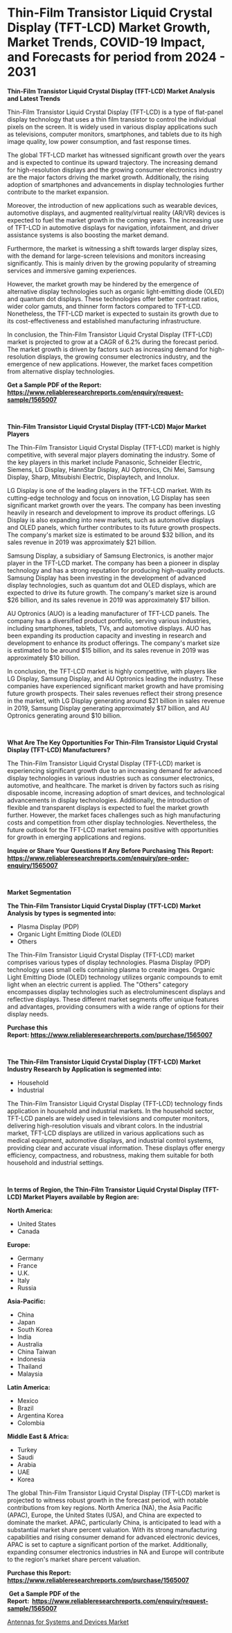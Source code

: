 <p><h1>Thin-Film Transistor Liquid Crystal Display (TFT-LCD) Market Growth, Market Trends, COVID-19 Impact, and Forecasts for period from 2024 - 2031</h1></p><p><strong>Thin-Film Transistor Liquid Crystal Display (TFT-LCD) Market Analysis and Latest Trends</strong></p>
<p><p>Thin-Film Transistor Liquid Crystal Display (TFT-LCD) is a type of flat-panel display technology that uses a thin film transistor to control the individual pixels on the screen. It is widely used in various display applications such as televisions, computer monitors, smartphones, and tablets due to its high image quality, low power consumption, and fast response times.</p><p>The global TFT-LCD market has witnessed significant growth over the years and is expected to continue its upward trajectory. The increasing demand for high-resolution displays and the growing consumer electronics industry are the major factors driving the market growth. Additionally, the rising adoption of smartphones and advancements in display technologies further contribute to the market expansion.</p><p>Moreover, the introduction of new applications such as wearable devices, automotive displays, and augmented reality/virtual reality (AR/VR) devices is expected to fuel the market growth in the coming years. The increasing use of TFT-LCD in automotive displays for navigation, infotainment, and driver assistance systems is also boosting the market demand.</p><p>Furthermore, the market is witnessing a shift towards larger display sizes, with the demand for large-screen televisions and monitors increasing significantly. This is mainly driven by the growing popularity of streaming services and immersive gaming experiences.</p><p>However, the market growth may be hindered by the emergence of alternative display technologies such as organic light-emitting diode (OLED) and quantum dot displays. These technologies offer better contrast ratios, wider color gamuts, and thinner form factors compared to TFT-LCD. Nonetheless, the TFT-LCD market is expected to sustain its growth due to its cost-effectiveness and established manufacturing infrastructure.</p><p>In conclusion, the Thin-Film Transistor Liquid Crystal Display (TFT-LCD) market is projected to grow at a CAGR of 6.2% during the forecast period. The market growth is driven by factors such as increasing demand for high-resolution displays, the growing consumer electronics industry, and the emergence of new applications. However, the market faces competition from alternative display technologies.</p></p>
<p><strong>Get a Sample PDF of the Report:&nbsp; <a href="https://www.reliableresearchreports.com/enquiry/request-sample/1565007">https://www.reliableresearchreports.com/enquiry/request-sample/1565007</a></strong></p>
<p>&nbsp;</p>
<p><strong>Thin-Film Transistor Liquid Crystal Display (TFT-LCD) Major Market Players</strong></p>
<p><p>The Thin-Film Transistor Liquid Crystal Display (TFT-LCD) market is highly competitive, with several major players dominating the industry. Some of the key players in this market include Panasonic, Schneider Electric, Siemens, LG Display, HannStar Display, AU Optronics, Chi Mei, Samsung Display, Sharp, Mitsubishi Electric, Displaytech, and Innolux.</p><p>LG Display is one of the leading players in the TFT-LCD market. With its cutting-edge technology and focus on innovation, LG Display has seen significant market growth over the years. The company has been investing heavily in research and development to improve its product offerings. LG Display is also expanding into new markets, such as automotive displays and OLED panels, which further contributes to its future growth prospects. The company's market size is estimated to be around $32 billion, and its sales revenue in 2019 was approximately $21 billion.</p><p>Samsung Display, a subsidiary of Samsung Electronics, is another major player in the TFT-LCD market. The company has been a pioneer in display technology and has a strong reputation for producing high-quality products. Samsung Display has been investing in the development of advanced display technologies, such as quantum dot and OLED displays, which are expected to drive its future growth. The company's market size is around $26 billion, and its sales revenue in 2019 was approximately $17 billion.</p><p>AU Optronics (AUO) is a leading manufacturer of TFT-LCD panels. The company has a diversified product portfolio, serving various industries, including smartphones, tablets, TVs, and automotive displays. AUO has been expanding its production capacity and investing in research and development to enhance its product offerings. The company's market size is estimated to be around $15 billion, and its sales revenue in 2019 was approximately $10 billion.</p><p>In conclusion, the TFT-LCD market is highly competitive, with players like LG Display, Samsung Display, and AU Optronics leading the industry. These companies have experienced significant market growth and have promising future growth prospects. Their sales revenues reflect their strong presence in the market, with LG Display generating around $21 billion in sales revenue in 2019, Samsung Display generating approximately $17 billion, and AU Optronics generating around $10 billion.</p></p>
<p>&nbsp;</p>
<p><strong>What Are The Key Opportunities For Thin-Film Transistor Liquid Crystal Display (TFT-LCD) Manufacturers?</strong></p>
<p><p>The Thin-Film Transistor Liquid Crystal Display (TFT-LCD) market is experiencing significant growth due to an increasing demand for advanced display technologies in various industries such as consumer electronics, automotive, and healthcare. The market is driven by factors such as rising disposable income, increasing adoption of smart devices, and technological advancements in display technologies. Additionally, the introduction of flexible and transparent displays is expected to fuel the market growth further. However, the market faces challenges such as high manufacturing costs and competition from other display technologies. Nevertheless, the future outlook for the TFT-LCD market remains positive with opportunities for growth in emerging applications and regions.</p></p>
<p><strong>Inquire or Share Your Questions If Any Before Purchasing This Report: <a href="https://www.reliableresearchreports.com/enquiry/pre-order-enquiry/1565007">https://www.reliableresearchreports.com/enquiry/pre-order-enquiry/1565007</a></strong></p>
<p>&nbsp;</p>
<p><strong>Market Segmentation</strong></p>
<p><strong>The Thin-Film Transistor Liquid Crystal Display (TFT-LCD) Market Analysis by types is segmented into:</strong></p>
<p><ul><li>Plasma Display (PDP)</li><li>Organic Light Emitting Diode (OLED)</li><li>Others</li></ul></p>
<p><p>The Thin-Film Transistor Liquid Crystal Display (TFT-LCD) market comprises various types of display technologies. Plasma Display (PDP) technology uses small cells containing plasma to create images. Organic Light Emitting Diode (OLED) technology utilizes organic compounds to emit light when an electric current is applied. The "Others" category encompasses display technologies such as electroluminescent displays and reflective displays. These different market segments offer unique features and advantages, providing consumers with a wide range of options for their display needs.</p></p>
<p><strong>Purchase this Report:&nbsp;<a href="https://www.reliableresearchreports.com/purchase/1565007">https://www.reliableresearchreports.com/purchase/1565007</a></strong></p>
<p>&nbsp;</p>
<p><strong>The Thin-Film Transistor Liquid Crystal Display (TFT-LCD) Market Industry Research by Application is segmented into:</strong></p>
<p><ul><li>Household</li><li>Industrial</li></ul></p>
<p><p>The Thin-Film Transistor Liquid Crystal Display (TFT-LCD) technology finds application in household and industrial markets. In the household sector, TFT-LCD panels are widely used in televisions and computer monitors, delivering high-resolution visuals and vibrant colors. In the industrial market, TFT-LCD displays are utilized in various applications such as medical equipment, automotive displays, and industrial control systems, providing clear and accurate visual information. These displays offer energy efficiency, compactness, and robustness, making them suitable for both household and industrial settings.</p></p>
<p>&nbsp;</p>
<p><strong>In terms of Region, the Thin-Film Transistor Liquid Crystal Display (TFT-LCD) Market Players available by Region are:</strong></p>
<p>
    <p> <strong> North America: </strong>
        <ul>
            <li>United States</li>
            <li>Canada</li>
        </ul>
        </p> 
    <p> <strong> Europe: </strong>
        <ul>
            <li>Germany</li>
            <li>France</li>
            <li>U.K.</li>
            <li>Italy</li>
            <li>Russia</li>
        </ul>
        </p> 
    <p> <strong> Asia-Pacific: </strong>
        <ul>
            <li>China</li>
            <li>Japan</li>
            <li>South Korea</li>
            <li>India</li>
            <li>Australia</li>
            <li>China Taiwan</li>
            <li>Indonesia</li>
            <li>Thailand</li>
            <li>Malaysia</li>
        </ul>
        </p> 
    <p> <strong> Latin America: </strong>
        <ul>
            <li>Mexico</li>
            <li>Brazil</li>
            <li>Argentina Korea</li>
            <li>Colombia</li>
        </ul>
        </p> 
    <p> <strong> Middle East & Africa: </strong>
        <ul>
            <li>Turkey</li>
            <li>Saudi</li>
            <li>Arabia</li>
            <li>UAE</li>
            <li>Korea</li>
        </ul>
    </p>
    </p>
<p><p>The global Thin-Film Transistor Liquid Crystal Display (TFT-LCD) market is projected to witness robust growth in the forecast period, with notable contributions from key regions. North America (NA), the Asia Pacific (APAC), Europe, the United States (USA), and China are expected to dominate the market. APAC, particularly China, is anticipated to lead with a substantial market share percent valuation. With its strong manufacturing capabilities and rising consumer demand for advanced electronic devices, APAC is set to capture a significant portion of the market. Additionally, expanding consumer electronics industries in NA and Europe will contribute to the region's market share percent valuation.</p></p>
<p><strong>Purchase this Report: <a href="https://www.reliableresearchreports.com/purchase/1565007">https://www.reliableresearchreports.com/purchase/1565007</a></strong></p>
<p>&nbsp;<strong>Get a Sample PDF of the Report:&nbsp;&nbsp;<a href="https://www.reliableresearchreports.com/enquiry/request-sample/1565007">https://www.reliableresearchreports.com/enquiry/request-sample/1565007</a></strong></p>
<p><strong></strong></p>
<p><p><a href="https://github.com/mohamedbakry57/Market-Research-Report-List-1/blob/main/antennas-for-systems-and-devices-market.md">Antennas for Systems and Devices Market</a></p></p>